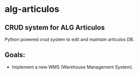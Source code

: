 # alg-articulos

## CRUD system for ALG Articulos

Python powered crud system to edit and maintain articulos DB.

## Goals:

- Implement a new WMS (Warehouse Management System).
